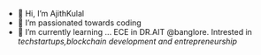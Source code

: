 - 👋 Hi, I’m AjithKulal
- 👀 I’m passionated towards coding
- 🌱 I’m currently learning ... ECE in DR.AIT  @banglore.
   Intrested in <i> techstartups,blockchain development and entrepreneurship  <i>
   
 



<!---
ajcj7/ajcj7 is a ✨ special ✨ repository because its `README.md` (this file) appears on your GitHub profile.
You can click the Preview link to take a look at your changes.
--->
